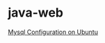 # java-web
                 
[Mysql Configuration on Ubuntu](https://help.ubuntu.com/lts/serverguide/mysql.html)                       
